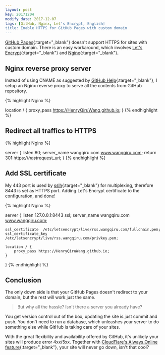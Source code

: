 ```yaml
---
layout: post
key: 20171204
modify_date: 2017-12-07
tags: [GitHub, Nginx, Let's Encrypt, English]
title: Enable HTTPS for GitHub Pages with custom domain
---
```


[GitHub Pages](https://pages.github.com){:target="_blank"} doesn't support HTTPS for sites with custom domain. There is an easy workaround, which involves [Let's Encrypt](https://letsencrypt.org){:target="_blank"} and [Nginx](https://nginx.org){:target="_blank"}.

<!--more-->

## Nginx reverse proxy server
Instead of using CNAME as suggested by [GitHub Help](https://help.github.com/articles/using-a-custom-domain-with-github-pages/){:target="_blank"}, I setup an Nginx reverse proxy to serve all the contents from GitHub repository.


{% highlight Nginx %}

location / {
	proxy_pass https://HenryQiruWang.github.io;
}
{% endhighlight %}

## Redirect all traffics to HTTPS

{% highlight Nginx %}

server {
	listen 80;
	server_name  wangqiru.com www.wangqiru.com;
	return 301 https://$host$request_uri;
}
{% endhighlight %}


## Add SSL certificate

My 443 port is used by [sslh](https://github.com/yrutschle/sslh){:target="_blank"} for multiplexing, therefore 8443 is set as HTTPS port. Adding Let's Encrypt certificate to the configuration, and done!

{% highlight Nginx %}

server {
	listen 127.0.0.1:8443 ssl;
	server_name  wangqiru.com www.wangqiru.com;

	ssl_certificate  /etc/letsencrypt/live/rss.wangqiru.com/fullchain.pem;
	ssl_certificate_key /etc/letsencrypt/live/rss.wangqiru.com/privkey.pem;

	location / {
        proxy_pass https://HenryQiruWang.github.io;
	}
}
{% endhighlight %}

## Conclusion

The only down side is that your GitHub Pages doesn't redirect to your domain, but the rest will work just the same.

> But why all the hassle? Isn't there a server you already have? 

You get version control out of the box, updating the site is just commit and push. You don't need to run a database, which unleashes your server to do something else while GitHub is taking care of your sites.

With the great flexibility and availability offered by GitHub, it's unlikely your sites will produce error 4xx/5xx. Together with [CloudFlare's Always Online feature](https://www.cloudflare.com/always-online/){:target="_blank"}, your site will never go down, isn't that cool?